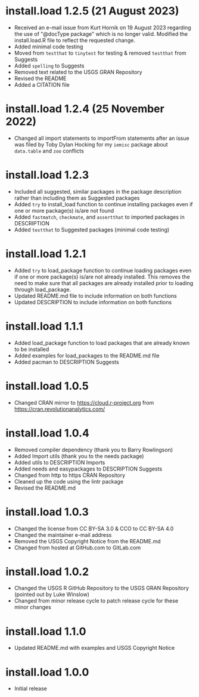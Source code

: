 # install.load 1.2.5 (21 August 2023)

* Received an e-mail issue from Kurt Hornik on 19 August 2023 regarding the use of "@docType package" which is no longer valid. Modified the install.load.R file to reflect the requested change.
* Added minimal code testing
* Moved from `testthat` to `tinytest` for testing & removed `testthat` from Suggests
* Added `spelling` to Suggests
* Removed text related to the USGS GRAN Repository
* Revised the README
* Added a CITATION file


# install.load 1.2.4 (25 November 2022)

* Changed all import statements to importFrom statements after an issue was filed by Toby Dylan Hocking for my `iemisc` package about `data.table` and `zoo` conflicts


# install.load 1.2.3

* Included all suggested, similar packages in the package description rather than including them as Suggested packages
* Added `try` to install_load function to continue installing packages even if one or more package(s) is/are not found
* Added `fastmatch`, `checkmate`, and `assertthat` to imported packages in DESCRIPTION
* Added `testthat` to Suggested packages (minimal code testing)


# install.load 1.2.1

* Added `try` to load_package function to continue loading packages even if one or more package(s) is/are not already installed. This removes the need to make sure that all packages are already installed prior to loading through load_package.
* Updated README.md file to include information on both functions
* Updated DESCRIPTION to include information on both functions


# install.load 1.1.1

* Added load_package function to load packages that are already known to be installed
* Added examples for load_packages to the README.md file
* Added pacman to DESCRIPTION Suggests


# install.load 1.0.5

* Changed CRAN mirror to https://cloud.r-project.org from https://cran.revolutionanalytics.com/


# install.load 1.0.4

* Removed compiler dependency (thank you to Barry Rowlingson)
* Added Import utils (thank you to the needs package)
* Added utils to DESCRIPTION Imports
* Added needs and easypackages to DESCRIPTION Suggests
* Changed from http to https CRAN Repository
* Cleaned up the code using the lintr package
* Revised the README.md


# install.load 1.0.3

* Changed the license from CC BY-SA 3.0 & CCO to CC BY-SA 4.0
* Changed the maintainer e-mail address
* Removed the USGS Copyright Notice from the README.md
* Changed from hosted at GitHub.com to GitLab.com


# install.load 1.0.2

* Changed the USGS R GitHub Repository to the USGS GRAN Repository (pointed out by Luke Winslow)
* Changed from minor release cycle to patch release cycle for these minor changes


# install.load 1.1.0

* Updated README.md with examples and USGS Copyright Notice


# install.load 1.0.0

* Initial release
